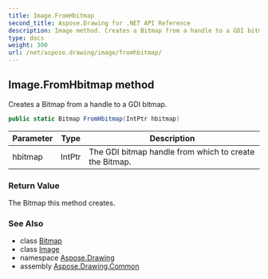 ```yaml
---
title: Image.FromHbitmap
second_title: Aspose.Drawing for .NET API Reference
description: Image method. Creates a Bitmap from a handle to a GDI bitmap
type: docs
weight: 300
url: /net/aspose.drawing/image/fromhbitmap/
---
```

## Image.FromHbitmap method

Creates a Bitmap from a handle to a GDI bitmap.

```csharp
public static Bitmap FromHbitmap(IntPtr hbitmap)
```

| Parameter | Type | Description |
| --- | --- | --- |
| hbitmap | IntPtr | The GDI bitmap handle from which to create the Bitmap. |

### Return Value

The Bitmap this method creates.

### See Also

* class [Bitmap](../../bitmap/)
* class [Image](../)
* namespace [Aspose.Drawing](../../image/)
* assembly [Aspose.Drawing.Common](../../../)


